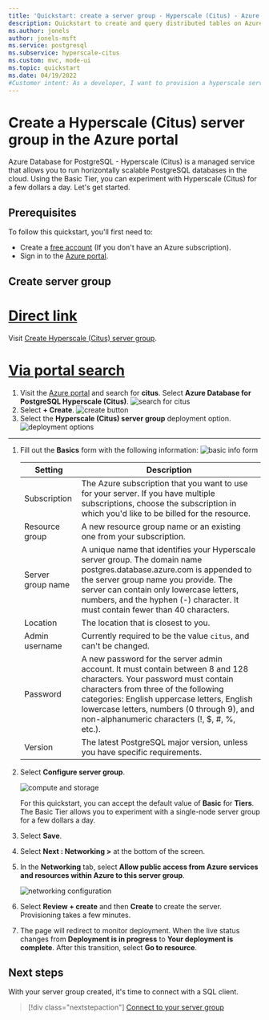 ```yaml
---
title: 'Quickstart: create a server group - Hyperscale (Citus) - Azure Database for PostgreSQL'
description: Quickstart to create and query distributed tables on Azure Database for PostgreSQL Hyperscale (Citus).
ms.author: jonels
author: jonels-msft
ms.service: postgresql
ms.subservice: hyperscale-citus
ms.custom: mvc, mode-ui
ms.topic: quickstart
ms.date: 04/19/2022
#Customer intent: As a developer, I want to provision a hyperscale server group so that I can run queries quickly on large datasets.
---
```


# Create a Hyperscale (Citus) server group in the Azure portal

Azure Database for PostgreSQL - Hyperscale (Citus) is a managed service that
allows you to run horizontally scalable PostgreSQL databases in the cloud.
Using the Basic Tier, you can experiment with Hyperscale (Citus) for a few
dollars a day. Let's get started.

## Prerequisites

To follow this quickstart, you'll first need to:

* Create a [free account](https://azure.microsoft.com/free/) (If you don't have
  an Azure subscription).
* Sign in to the [Azure portal](https://portal.azure.com).

## Create server group

# [Direct link](#tab/direct)

Visit [Create Hyperscale (Citus) server group](https://portal.azure.com/#create/Microsoft.PostgreSQLServerGroup).

# [Via portal search](#tab/portal-search)

1. Visit the [Azure portal](https://portal.azure.com/) and search for
   **citus**. Select **Azure Database for PostgreSQL Hyperscale (Citus)**.
   ![search for citus](../media/quickstart-hyperscale-create-portal/portal-search.png)
2. Select **+ Create**.
   ![create button](../media/quickstart-hyperscale-create-portal/create-button.png)
3. Select the **Hyperscale (Citus) server group** deployment option.
   ![deployment options](../media/quickstart-hyperscale-create-portal/deployment-option.png)

---

1. Fill out the **Basics** form with the following information:
   ![basic info form](../media/quickstart-hyperscale-create-portal/basics.png)

   | Setting           | Description       |
   |-------------------|-------------------|
   | Subscription      | The Azure subscription that you want to use for your server. If you have multiple subscriptions, choose the subscription in which you'd like to be billed for the resource. |
   | Resource group    | A new resource group name or an existing one from your subscription. |
   | Server group name | A unique name that identifies your Hyperscale server group. The domain name postgres.database.azure.com is appended to the server group name you provide. The server can contain only lowercase letters, numbers, and the hyphen (-) character. It must contain fewer than 40 characters. |
   | Location          | The location that is closest to you.        |
   | Admin username    | Currently required to be the value `citus`, and can't be changed. |
   | Password          | A new password for the server admin account. It must contain between 8 and 128 characters. Your password must contain characters from three of the following categories: English uppercase letters, English lowercase letters, numbers (0 through 9), and non-alphanumeric characters (!, $, #, %, etc.). |
   | Version           | The latest PostgreSQL major version, unless you have specific requirements. |

2. Select **Configure server group**.

   ![compute and storage](../media/quickstart-hyperscale-create-portal/compute.png)

   For this quickstart, you can accept the default value of **Basic** for
   **Tiers**. The Basic Tier allows you to experiment with a single-node
   server group for a few dollars a day.

3. Select **Save**.

4. Select **Next : Networking >** at the bottom of the screen.
5. In the **Networking** tab, select **Allow public access from Azure services
   and resources within Azure to this server group**.

   ![networking configuration](../media/quickstart-hyperscale-create-portal/networking.png)

6. Select **Review + create** and then **Create** to create the server.
   Provisioning takes a few minutes.
7. The page will redirect to monitor deployment. When the live status changes
   from **Deployment is in progress** to **Your deployment is complete**.
   After this transition, select **Go to resource**.

## Next steps

With your server group created, it's time to connect with a SQL client.

> [!div class="nextstepaction"]
> [Connect to your server group](quickstart-connect-psql.md)
